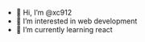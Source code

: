 - 👋 Hi, I’m @xc912
- 👀 I’m interested in web development
- 🌱 I’m currently learning react

<!---
xc912/xc912 is a ✨ special ✨ repository because its `README.md` (this file) appears on your GitHub profile.
You can click the Preview link to take a look at your changes.
--->
